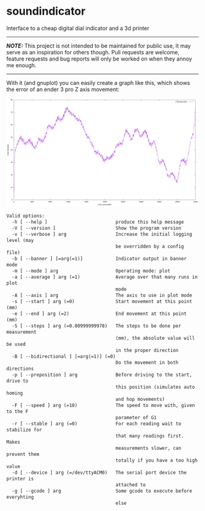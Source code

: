 # soundindicator
Interface to a cheap digital dial indicator and a 3d printer

---

***NOTE:***
This project is not intended to be maintained for public use, it may serve as an inspiration for others though. 
Pull requests are welcome, feature requests and bug reports will only be worked on when they annoy me enough.

---


With it (and gnuplot) you can easily create a graph like this, which shows the error of an ender 3 pro Z axis movement:


![](img/fine_20mm_flat.png)

```
Valid options:
  -h [ --help ]                         produce this help message
  -V [ --version ]                      Show the program version
  -v [ --verbose ] arg                  Increase the initial logging level (may
                                        be overridden by a config file)
  -b [ --banner ] [=arg(=1)]            Indicator output in banner mode
  -m [ --mode ] arg                     Operating mode: plot
  -a [ --average ] arg (=1)             Average over that many runs in plot 
                                        mode
  -A [ --axis ] arg                     The axis to use in plot mode
  -s [ --start ] arg (=0)               Start movement at this point (mm)
  -e [ --end ] arg (=2)                 End movement at this point (mm)
  -S [ --steps ] arg (=0.00999999978)   The steps to be done per measurement 
                                        (mm), the absolute value will be used 
                                        in the proper direction
  -B [ --bidirectional ] [=arg(=1)] (=0)
                                        Do the movement in both directions
  -p [ --preposition ] arg              Before driving to the start, drive to 
                                        this position (simulates auto homing 
                                        and hop movements)
  -F [ --speed ] arg (=10)              The speed to move with, given to the F 
                                        parameter of G1
  -r [ --stable ] arg (=0)              For each reading wait to stabilize for 
                                        that many readings first. Makes 
                                        measurements slower, can prevent them 
                                        totally if you have a too high value
  -d [ --device ] arg (=/dev/ttyACM0)   The serial port device the printer is 
                                        attached to
  -g [ --gcode ] arg                    Some gcode to execute before everyhting
                                        else

```
